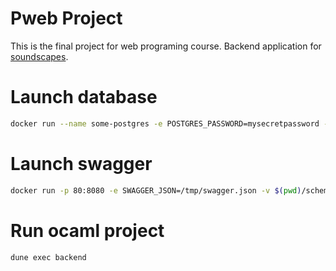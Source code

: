 # Pweb Project

This is the final project for web programing course.
Backend application for [soundscapes](https://github.com/zazedd/soundscapes).

# Launch database

```sh
docker run --name some-postgres -e POSTGRES_PASSWORD=mysecretpassword -e POSTGRES_USER=root -e POSTGRES_DB=pweb -d -p 5432:5432 postgres
```

# Launch swagger

```sh
docker run -p 80:8080 -e SWAGGER_JSON=/tmp/swagger.json -v $(pwd)/schemes:/tmp --name swagger -d swaggerapi/swagger-ui
```

# Run ocaml project

```sh
dune exec backend
```
